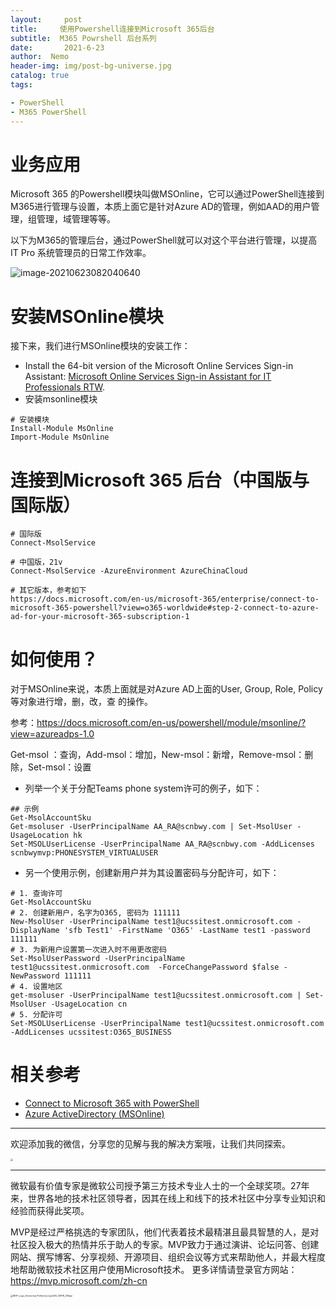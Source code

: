 ```yaml
---
layout:     post
title:     使用Powershell连接到Microsoft 365后台
subtitle:  M365 Powrshell 后台系列
date:       2021-6-23
author:  Nemo
header-img: img/post-bg-universe.jpg
catalog: true
tags:

- PowerShell
- M365 PowerShell
---
```


# 业务应用

Microsoft 365 的Powershell模块叫做MSOnline，它可以通过PowerShell连接到M365进行管理与设置，本质上面它是针对Azure AD的管理，例如AAD的用户管理，组管理，域管理等等。

以下为M365的管理后台，通过PowerShell就可以对这个平台进行管理，以提高 IT Pro 系统管理员的日常工作效率。

![image-20210623082040640](https://cdn.jsdelivr.net/gh/kristofftan/kristofftan.github.io/img/image-20210623082040640.png)

# 安装MSOnline模块

接下来，我们进行MSOnline模块的安装工作：

- Install the 64-bit version of the Microsoft Online Services Sign-in Assistant: [Microsoft Online Services Sign-in Assistant for IT Professionals RTW](https://download.microsoft.com/download/7/1/E/71EF1D05-A42C-4A1F-8162-96494B5E615C/msoidcli_32bit.msi).
- 安装msonline模块

```
# 安装模块
Install-Module MsOnline
Import-Module MsOnline
```

# 连接到Microsoft 365 后台（中国版与国际版）

```
# 国际版
Connect-MsolService

# 中国版，21v
Connect-MsolService -AzureEnvironment AzureChinaCloud

# 其它版本，参考如下
https://docs.microsoft.com/en-us/microsoft-365/enterprise/connect-to-microsoft-365-powershell?view=o365-worldwide#step-2-connect-to-azure-ad-for-your-microsoft-365-subscription-1
```

# 如何使用？

对于MSOnline来说，本质上面就是对Azure AD上面的User, Group, Role, Policy等对象进行增，删，改，查 的操作。

参考：https://docs.microsoft.com/en-us/powershell/module/msonline/?view=azureadps-1.0

Get-msol ：查询，Add-msol：增加，New-msol：新增，Remove-msol：删除，Set-msol：设置

- 列举一个关于分配Teams phone system许可的例子，如下：

```
## 示例
Get-MsolAccountSku
Get-msoluser -UserPrincipalName AA_RA@scnbwy.com | Set-MsolUser -UsageLocation hk
Set-MSOLUserLicense -UserPrincipalName AA_RA@scnbwy.com -AddLicenses scnbwymvp:PHONESYSTEM_VIRTUALUSER 

```

- 另一个使用示例，创建新用户并为其设置密码与分配许可，如下：

```
# 1. 查询许可
Get-MsolAccountSku
# 2. 创建新用户，名字为O365, 密码为 111111
New-MsolUser -UserPrincipalName test1@ucssitest.onmicrosoft.com -DisplayName 'sfb Test1' -FirstName 'O365' -LastName test1 -password 111111
# 3. 为新用户设置第一次进入时不用更改密码
Set-MsolUserPassword -UserPrincipalName test1@ucssitest.onmicrosoft.com  -ForceChangePassword $false -NewPassword 111111
# 4. 设置地区
get-msoluser -UserPrincipalName test1@ucssitest.onmicrosoft.com | Set-MsolUser -UsageLocation cn
# 5. 分配许可
Set-MSOLUserLicense -UserPrincipalName test1@ucssitest.onmicrosoft.com -AddLicenses ucssitest:O365_BUSINESS

```

# 相关参考

- [Connect to Microsoft 365 with PowerShell](https://docs.microsoft.com/en-us/microsoft-365/enterprise/connect-to-microsoft-365-powershell?view=o365-worldwide)
- [Azure ActiveDirectory (MSOnline)](https://docs.microsoft.com/en-us/powershell/azure/active-directory/overview?view=azureadps-1.0&preserve_view=true)

------

欢迎添加我的微信，分享您的见解与我的解决方案哦，让我们共同探索。

<img src="https://cdn.jsdelivr.net/gh/tangx007/tangx007.github.io/img/nemo-qrcode.jpg" style="zoom:25%;" />

------

微软最有价值专家是微软公司授予第三方技术专业人士的一个全球奖项。27年来，世界各地的技术社区领导者，因其在线上和线下的技术社区中分享专业知识和经验而获得此奖项。

MVP是经过严格挑选的专家团队，他们代表着技术最精湛且最具智慧的人，是对社区投入极大的热情并乐于助人的专家。MVP致力于通过演讲、论坛问答、创建网站、撰写博客、分享视频、开源项目、组织会议等方式来帮助他人，并最大程度地帮助微软技术社区用户使用Microsoft技术。
更多详情请登录官方网站：https://mvp.microsoft.com/zh-cn

<img src="https://cdn.jsdelivr.net/gh/kristofftan/kristofftan.github.io/img/MVP_Logo_Horizontal_Preferred_Cyan300_CMYK_300ppi.png" alt="MVP_Logo_Horizontal_Preferred_Cyan300_CMYK_300ppi" style="zoom: 25%;" />

